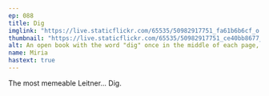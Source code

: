 ```yaml
---
ep: 088
title: Dig
imglink: "https://live.staticflickr.com/65535/50982917751_fa61b6b6cf_o.jpg"
thumbnail: "https://live.staticflickr.com/65535/50982917751_ce40bb8677_q.jpg"
alt: An open book with the word "dig" once in the middle of each page, with a backdrop of the same word repeated again and again
name: Miria
hastext: true
---
```

The most memeable Leitner... Dig.